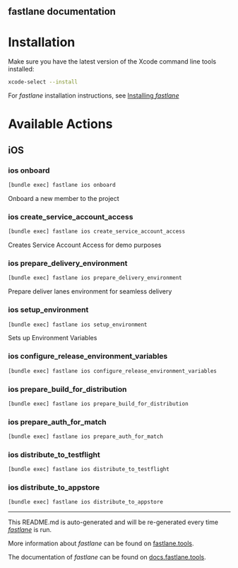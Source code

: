 fastlane documentation
----

# Installation

Make sure you have the latest version of the Xcode command line tools installed:

```sh
xcode-select --install
```

For _fastlane_ installation instructions, see [Installing _fastlane_](https://docs.fastlane.tools/#installing-fastlane)

# Available Actions

## iOS

### ios onboard

```sh
[bundle exec] fastlane ios onboard
```

Onboard a new member to the project

### ios create_service_account_access

```sh
[bundle exec] fastlane ios create_service_account_access
```

Creates Service Account Access for demo purposes

### ios prepare_delivery_environment

```sh
[bundle exec] fastlane ios prepare_delivery_environment
```

Prepare deliver lanes environment for seamless delivery

### ios setup_environment

```sh
[bundle exec] fastlane ios setup_environment
```

Sets up Environment Variables

### ios configure_release_environment_variables

```sh
[bundle exec] fastlane ios configure_release_environment_variables
```



### ios prepare_build_for_distribution

```sh
[bundle exec] fastlane ios prepare_build_for_distribution
```



### ios prepare_auth_for_match

```sh
[bundle exec] fastlane ios prepare_auth_for_match
```



### ios distribute_to_testflight

```sh
[bundle exec] fastlane ios distribute_to_testflight
```



### ios distribute_to_appstore

```sh
[bundle exec] fastlane ios distribute_to_appstore
```



----

This README.md is auto-generated and will be re-generated every time [_fastlane_](https://fastlane.tools) is run.

More information about _fastlane_ can be found on [fastlane.tools](https://fastlane.tools).

The documentation of _fastlane_ can be found on [docs.fastlane.tools](https://docs.fastlane.tools).
